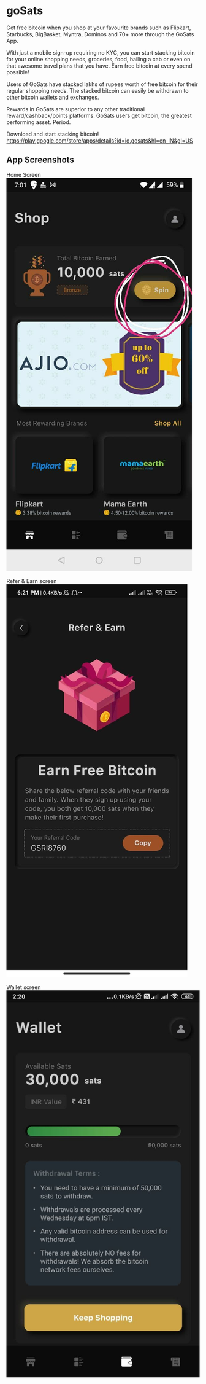 # goSats

Get free bitcoin when you shop at your favourite brands such as Flipkart, Starbucks, BigBasket, Myntra, Dominos and 70+ more through the GoSats App.

With just a mobile sign-up requiring no KYC, you can start stacking bitcoin for your online shopping needs, groceries, food, hailing a cab or even on that awesome travel plans that you have. Earn free bitcoin at every spend possible!

Users of GoSats have stacked lakhs of rupees worth of free bitcoin for their regular shopping needs.
The stacked bitcoin can easily be withdrawn to other bitcoin wallets and exchanges.

Rewards in GoSats are superior to any other traditional reward/cashback/points platforms.
GoSats users get bitcoin, the greatest performing asset. Period.

Download and start stacking bitcoin!
https://play.google.com/store/apps/details?id=io.gosats&hl=en_IN&gl=US

## App Screenshots
Home Screen
![Home Screen](https://github.com/bharat7gupta/goSats/blob/master/screenshots/gosats%20-%20home%20screen.jpg)

Refer & Earn screen
![Refer & Earn](https://github.com/bharat7gupta/goSats/blob/master/screenshots/gosats%20-%20refer%20screen.jpg)

Wallet screen
![Wallet](https://github.com/bharat7gupta/goSats/blob/master/screenshots/gosats%20-%20wallet%20screen.jpg)
